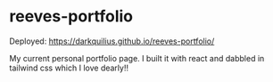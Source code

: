 # reeves-portfolio

Deployed: https://darkquilius.github.io/reeves-portfolio/

My current personal portfolio page. I built it with react and dabbled in tailwind css which I love dearly!!
